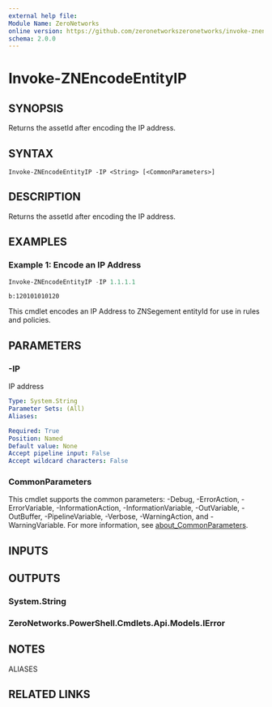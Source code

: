```yaml
---
external help file:
Module Name: ZeroNetworks
online version: https://github.com/zeronetworkszeronetworks/invoke-znencodeentityip
schema: 2.0.0
---
```


# Invoke-ZNEncodeEntityIP

## SYNOPSIS
Returns the assetId after encoding the IP address.

## SYNTAX

```
Invoke-ZNEncodeEntityIP -IP <String> [<CommonParameters>]
```

## DESCRIPTION
Returns the assetId after encoding the IP address.

## EXAMPLES

### Example 1: Encode an IP Address
```powershell
Invoke-ZNEncodeEntityIP -IP 1.1.1.1
```

```output
b:120101010120
```

This cmdlet encodes an IP Address to ZNSegement entityId for use in rules and policies.

## PARAMETERS

### -IP
IP address

```yaml
Type: System.String
Parameter Sets: (All)
Aliases:

Required: True
Position: Named
Default value: None
Accept pipeline input: False
Accept wildcard characters: False
```

### CommonParameters
This cmdlet supports the common parameters: -Debug, -ErrorAction, -ErrorVariable, -InformationAction, -InformationVariable, -OutVariable, -OutBuffer, -PipelineVariable, -Verbose, -WarningAction, and -WarningVariable. For more information, see [about_CommonParameters](http://go.microsoft.com/fwlink/?LinkID=113216).

## INPUTS

## OUTPUTS

### System.String

### ZeroNetworks.PowerShell.Cmdlets.Api.Models.IError

## NOTES

ALIASES

## RELATED LINKS

